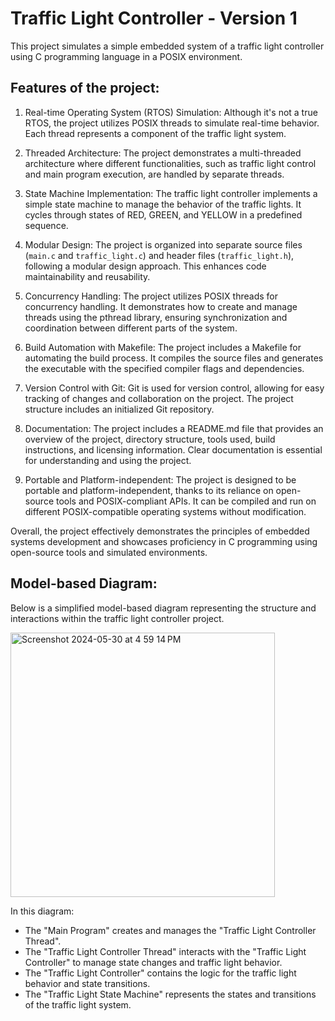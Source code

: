 # Traffic Light Controller - Version 1

This project simulates a simple embedded system of a traffic light controller using C programming language in a POSIX environment.

## Features of the project:

1. Real-time Operating System (RTOS) Simulation: Although it's not a true RTOS, the project utilizes POSIX threads to simulate real-time behavior. Each thread represents a component of the traffic light system.

2. Threaded Architecture: The project demonstrates a multi-threaded architecture where different functionalities, such as traffic light control and main program execution, are handled by separate threads.

3. State Machine Implementation: The traffic light controller implements a simple state machine to manage the behavior of the traffic lights. It cycles through states of RED, GREEN, and YELLOW in a predefined sequence.

4. Modular Design: The project is organized into separate source files (`main.c` and `traffic_light.c`) and header files (`traffic_light.h`), following a modular design approach. This enhances code maintainability and reusability.

5. Concurrency Handling: The project utilizes POSIX threads for concurrency handling. It demonstrates how to create and manage threads using the pthread library, ensuring synchronization and coordination between different parts of the system.

6. Build Automation with Makefile: The project includes a Makefile for automating the build process. It compiles the source files and generates the executable with the specified compiler flags and dependencies.

7. Version Control with Git: Git is used for version control, allowing for easy tracking of changes and collaboration on the project. The project structure includes an initialized Git repository.

8. Documentation: The project includes a README.md file that provides an overview of the project, directory structure, tools used, build instructions, and licensing information. Clear documentation is essential for understanding and using the project.

9. Portable and Platform-independent: The project is designed to be portable and platform-independent, thanks to its reliance on open-source tools and POSIX-compliant APIs. It can be compiled and run on different POSIX-compatible operating systems without modification.

Overall, the project effectively demonstrates the principles of embedded systems development and showcases proficiency in C programming using open-source tools and simulated environments.

## Model-based Diagram:

Below is a simplified model-based diagram representing the structure and interactions within the traffic light controller project.

<img width="423" alt="Screenshot 2024-05-30 at 4 59 14 PM" src="https://github.com/MenakaGodakanda/TrafficLightController/assets/156875412/3da8dbed-6f54-4eaa-a31f-c86c6493bf49"> <br>

In this diagram:

- The "Main Program" creates and manages the "Traffic Light Controller Thread".
- The "Traffic Light Controller Thread" interacts with the "Traffic Light Controller" to manage state changes and traffic light behavior.
- The "Traffic Light Controller" contains the logic for the traffic light behavior and state transitions.
- The "Traffic Light State Machine" represents the states and transitions of the traffic light system.
